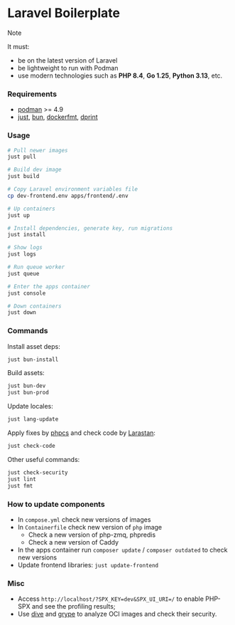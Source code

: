 # Laravel Boilerplate

> [!NOTE]
> It must:
>
> - be on the latest version of Laravel
> - be lightweight to run with Podman
> - use modern technologies such as **PHP 8.4**, **Go 1.25**, **Python 3.13**, etc.

### Requirements

- [podman](https://podman.io) >= 4.9
- [just](https://github.com/casey/just), [bun](https://bun.sh), [dockerfmt](https://github.com/reteps/dockerfmt), [dprint](https://github.com/dprint/dprint)

### Usage

```bash
# Pull newer images
just pull

# Build dev image
just build

# Copy Laravel environment variables file
cp dev-frontend.env apps/frontend/.env

# Up containers
just up

# Install dependencies, generate key, run migrations
just install

# Show logs
just logs

# Run queue worker
just queue

# Enter the apps container
just console

# Down containers
just down
```

### Commands

Install asset deps:

```bash
just bun-install
```

Build assets:

```bash
just bun-dev
just bun-prod
```

Update locales:

```bash
just lang-update
```

Apply fixes by [phpcs](https://github.com/squizlabs/PHP_CodeSniffer) and check code by [Larastan](https://github.com/larastan/larastan):

```bash
just check-code
```

Other useful commands:

```bash
just check-security
just lint
just fmt
```

### How to update components

- In `compose.yml` check new versions of images
- In `Containerfile` check new version of `php` image
  - Check a new version of php-zmq, phpredis
  - Check a new version of Caddy
- In the apps container run `composer update` / `composer outdated` to check new versions
- Update frontend libraries: `just update-frontend`

### Misc

- Access `http://localhost/?SPX_KEY=dev&SPX_UI_URI=/` to enable PHP-SPX and see the profiling results;
- Use [dive](https://github.com/wagoodman/dive) and [grype](https://github.com/anchore/grype) to analyze OCI images and check their security.
